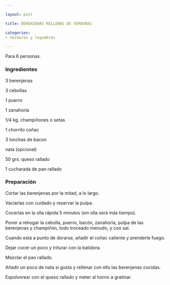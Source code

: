 ```yaml
---

layout: post

title: BERENJENAS RELLENAS DE VERDURAS

categories:
- Verduras y legumbres

---
```


Para 6 personas.

<h3>Ingredientes</h3>

3 berenjenas

3 cebollas

1 puerro

1 zanahoria

1/4 kg. champiñones o setas

1 chorrito coñac

3 lonchas de bacon

nata (opcional)

50 grs. queso rallado

1 cucharada de pan rallado

<h3>Preparación</h3>

Cortar las berenjenas por la mitad, a lo largo.

Vaciarlas con cuidado y reservar la pulpa.

Cocerlas en la olla rápida 5 minutos (sin olla será más tiempo).

Poner a rehogar la cebolla, puerro, bacón, zanahoria, pulpa de las berenjenas y champiñón, todo troceado menudo, y con sal.

Cuando está a punto de dorarse, añadir el coñac caliente y prenderle fuego.

Dejar cocer un poco y triturar con la batidora.

Mezclar el pan rallado.

Añadir un poco de nata si gusta y rellenar con ello las berenjenas cocidas.

Espolvorear con el queso rallado y meter al horno a gratinar.

